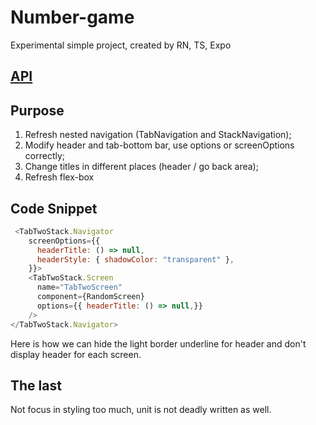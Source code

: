 # Number-game
Experimental simple project, created by RN, TS, Expo

## [API](http://numbersapi.com/#random/math)

## Purpose
1) Refresh nested navigation (TabNavigation and StackNavigation);
2) Modify header and tab-bottom bar, use options or screenOptions correctly;
3) Change titles in different places (header / go back area);
4) Refresh flex-box

## Code Snippet
```js
 <TabTwoStack.Navigator
    screenOptions={{
      headerTitle: () => null,
      headerStyle: { shadowColor: "transparent" },
    }}>
    <TabTwoStack.Screen
      name="TabTwoScreen"
      component={RandomScreen}
      options={{ headerTitle: () => null,}}
    />
</TabTwoStack.Navigator>
```
Here is how we can hide the light border underline for header and don't display header for each screen.

## The last
Not focus in styling too much, unit is not deadly written as well.